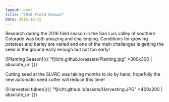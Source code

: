 ```yaml
---
layout: post
title: "2016 Field Season"
date: 2016-10-15
---
```


Research during the 2016 field season in the San Luis valley of southern Colorado was both amazing and challenging. Conditions for growing potatoes and barley are varied and one of the main challenges is getting the seed in the ground early enough but not too early!

![Planting Season]({{ "fjlicht.github.io/assets/Planting.jpg" =300x300 | absolute_url }})

Cutting seed at the SLVRC was taking months to do by hand, hopefully the new automatic seed cutter will reduce this time!

![Harvested tubers]({{ "fjlicht.github.io/assets/Harvesting.JPG" =400x200 | absolute_url }})
